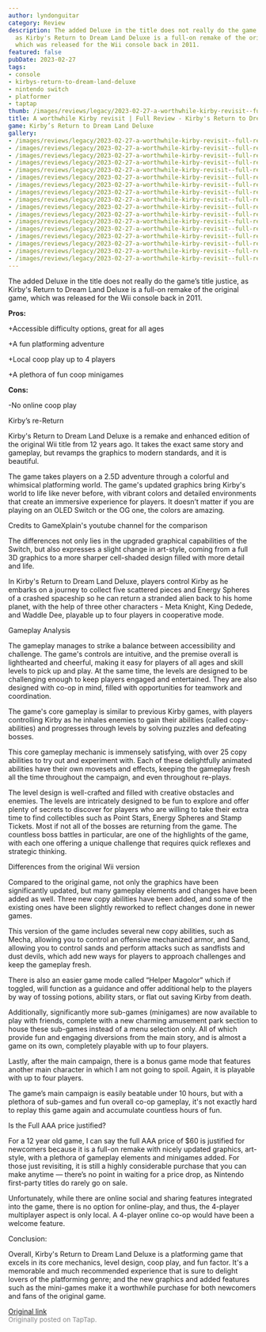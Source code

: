 ```yaml
---
author: lyndonguitar
category: Review
description: The added Deluxe in the title does not really do the game’s title justice,
  as Kirby's Return to Dream Land Deluxe is a full-on remake of the original game,
  which was released for the Wii console back in 2011.
featured: false
pubDate: 2023-02-27
tags:
- console
- kirbys-return-to-dream-land-deluxe
- nintendo switch
- platformer
- taptap
thumb: /images/reviews/legacy/2023-02-27-a-worthwhile-kirby-revisit--full-review---kirbys-return-to-dream-land-deluxe-0.avif
title: A worthwhile Kirby revisit | Full Review - Kirby's Return to Dream Land Deluxe
game: Kirby’s Return to Dream Land Deluxe
gallery:
- /images/reviews/legacy/2023-02-27-a-worthwhile-kirby-revisit--full-review---kirbys-return-to-dream-land-deluxe-0.avif
- /images/reviews/legacy/2023-02-27-a-worthwhile-kirby-revisit--full-review---kirbys-return-to-dream-land-deluxe-1.avif
- /images/reviews/legacy/2023-02-27-a-worthwhile-kirby-revisit--full-review---kirbys-return-to-dream-land-deluxe-2.avif
- /images/reviews/legacy/2023-02-27-a-worthwhile-kirby-revisit--full-review---kirbys-return-to-dream-land-deluxe-3.avif
- /images/reviews/legacy/2023-02-27-a-worthwhile-kirby-revisit--full-review---kirbys-return-to-dream-land-deluxe-4.avif
- /images/reviews/legacy/2023-02-27-a-worthwhile-kirby-revisit--full-review---kirbys-return-to-dream-land-deluxe-5.avif
- /images/reviews/legacy/2023-02-27-a-worthwhile-kirby-revisit--full-review---kirbys-return-to-dream-land-deluxe-6.avif
- /images/reviews/legacy/2023-02-27-a-worthwhile-kirby-revisit--full-review---kirbys-return-to-dream-land-deluxe-7.avif
- /images/reviews/legacy/2023-02-27-a-worthwhile-kirby-revisit--full-review---kirbys-return-to-dream-land-deluxe-8.avif
- /images/reviews/legacy/2023-02-27-a-worthwhile-kirby-revisit--full-review---kirbys-return-to-dream-land-deluxe-9.avif
- /images/reviews/legacy/2023-02-27-a-worthwhile-kirby-revisit--full-review---kirbys-return-to-dream-land-deluxe-10.avif
- /images/reviews/legacy/2023-02-27-a-worthwhile-kirby-revisit--full-review---kirbys-return-to-dream-land-deluxe-11.avif
- /images/reviews/legacy/2023-02-27-a-worthwhile-kirby-revisit--full-review---kirbys-return-to-dream-land-deluxe-12.avif
- /images/reviews/legacy/2023-02-27-a-worthwhile-kirby-revisit--full-review---kirbys-return-to-dream-land-deluxe-13.avif
- /images/reviews/legacy/2023-02-27-a-worthwhile-kirby-revisit--full-review---kirbys-return-to-dream-land-deluxe-14.avif
- /images/reviews/legacy/2023-02-27-a-worthwhile-kirby-revisit--full-review---kirbys-return-to-dream-land-deluxe-15.avif
- /images/reviews/legacy/2023-02-27-a-worthwhile-kirby-revisit--full-review---kirbys-return-to-dream-land-deluxe-16.avif
---
```

The added Deluxe in the title does not really do the game’s title justice, as Kirby's Return to Dream Land Deluxe is a full-on remake of the original game, which was released for the Wii console back in 2011.


**Pros:**


+Accessible difficulty options, great for all ages

+A fun platforming adventure

+Local coop play up to 4 players

+A plethora of fun coop minigames


**Cons:**


-No online coop play

Kirby’s re-Return

Kirby's Return to Dream Land Deluxe is a remake and enhanced edition of the original Wii title from 12 years ago. It takes the exact same story and gameplay, but revamps the graphics to modern standards, and it is beautiful.

The game takes players on a 2.5D adventure through a colorful and whimsical platforming world. The game's updated graphics bring Kirby's world to life like never before, with vibrant colors and detailed environments that create an immersive experience for players. It doesn’t matter if you are playing on an OLED Switch or the OG one, the colors are amazing.

Credits to GameXplain's youtube channel for the comparison

The differences not only lies in the upgraded graphical capabilities of the Switch, but also expresses a slight change in art-style, coming from a full 3D graphics to a more sharper cell-shaded design filled with more detail and life.

In Kirby's Return to Dream Land Deluxe, players control Kirby as he embarks on a journey to collect five scattered pieces and Energy Spheres of a crashed spaceship so he can return a stranded alien back to his home planet, with the help of three other characters - Meta Knight, King Dedede, and Waddle Dee, playable up to four players in cooperative mode.

Gameplay Analysis

The gameplay manages to strike a balance between accessibility and challenge. The game's controls are intuitive, and the premise overall is lighthearted and cheerful, making it easy for players of all ages and skill levels to pick up and play. At the same time, the levels are designed to be challenging enough to keep players engaged and entertained. They are also designed with co-op in mind, filled with opportunities for teamwork and coordination.

The game's core gameplay is similar to previous Kirby games, with players controlling Kirby as he inhales enemies to gain their abilities (called copy-abilities) and progresses through levels by solving puzzles and defeating bosses.

This core gameplay mechanic is immensely satisfying, with over 25 copy abilities to try out and experiment with. Each of these delightfully animated abilities have their own movesets and effects, keeping the gameplay fresh all the time throughout the campaign, and even throughout re-plays.

The level design is well-crafted and filled with creative obstacles and enemies. The levels are intricately designed to be fun to explore and offer plenty of secrets to discover for players who are willing to take their extra time to find collectibles such as Point Stars, Energy Spheres and Stamp Tickets. Most if not all of the bosses are returning from the game. The countless boss battles in particular, are one of the highlights of the game, with each one offering a unique challenge that requires quick reflexes and strategic thinking.

Differences from the original Wii version

Compared to the original game, not only the graphics have been significantly updated, but many gameplay elements and changes have been added as well. Three new copy abilities have been added, and some of the existing ones have been slightly reworked to reflect changes done in newer games.

This version of the game includes several new copy abilities, such as Mecha, allowing you to control an offensive mechanized armor, and Sand, allowing you to control sands and perform attacks such as sandfists and dust devils, which add new ways for players to approach challenges and keep the gameplay fresh.

There is also an easier game mode called “Helper Magolor” which if toggled, will function as a guidance and offer additional help to the players by way of tossing potions, ability stars, or flat out saving Kirby from death.

Additionally, significantly more sub-games (minigames) are now available to play with friends, complete with a new charming amusement park section to house these sub-games instead of a menu selection only. All of which provide fun and engaging diversions from the main story, and is almost a game on its own, completely playable with up to four players.

Lastly, after the main campaign, there is a bonus game mode that features another main character in which I am not going to spoil. Again, it is playable with up to four players.

The game’s main campaign is easily beatable under 10 hours, but with a plethora of sub-games and fun overall co-op gameplay, it's not exactly hard to replay this game again and accumulate countless hours of fun.

Is the Full AAA price justified?

For a 12 year old game, I can say the full AAA price of $60 is justified for newcomers because it is a full-on remake with nicely updated graphics, art-style, with a plethora of gameplay elements and minigames added. For those just revisiting, it is still a highly considerable purchase that you can make anytime — there’s no point in waiting for a price drop, as Nintendo first-party titles do rarely go on sale.

Unfortunately, while there are online social and sharing features integrated into the game, there is no option for online-play, and thus, the 4-player multiplayer aspect is only local. A 4-player online co-op would have been a welcome feature.

Conclusion:

Overall, Kirby's Return to Dream Land Deluxe is a platforming game that excels in its core mechanics, level design, coop play, and fun factor. It's a memorable and much recommended experience that is sure to delight lovers of the platforming genre; and the new graphics and added features such as the mini-games make it a worthwhile purchase for both newcomers and fans of the original game.

[Original link](https://www.taptap.io/post/4659130)<br><span style="font-size: 0.95em; color: #888;">Originally posted on TapTap.</span>